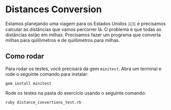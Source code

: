 # Distances Conversion

Estamos planejando uma viagem para os Estados Unidos 🇺🇸 e precisamos calcular as distâncias que vamos percorrer lá. O problema é que todas as distâncias estão em milhas. Precisamos fazer um programa que converta milhas para quilômetros e de quilômetros para milhas.

## Como rodar

Para rodar os testes, você precisará da gem `minitest`. Abra um terminal e rode o seguinte comando para instalar:

    gem install minitest

Rode os testes na pasta do exercício usando o seguinte comando:

    ruby distance_convertions_test.rb
